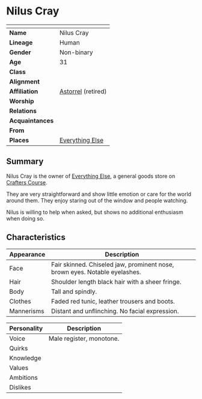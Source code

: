 # Nilus Cray

| []() | |
| --- | --- |
| **Name** | Nilus Cray |
| **Lineage** | Human |
| **Gender** | Non-binary |
| **Age** | 31 |
| **Class** | |
| **Alignment** | |
| **Affiliation** | [Astorrel](../organisations/government/astorrel/astorrel.md) (retired) |
| **Worship** | |
| **Relations** | |
| **Acquaintances** | |
| **From** | |
| **Places** | [Everything Else](../places/buildings/shops/everything-else.md) |

## Summary

Nilus Cray is the owner of [Everything Else](../places/buildings/shops/everything-else.md), a general goods store on [Crafters Course](../places/settlements/streets/crafters-course.md).

They are very straightforward and show little emotion or care for the world around them. They enjoy staring out of the window and people watching.

Nilus is willing to help when asked, but shows no additional enthusiasm when doing so.

## Characteristics

| Appearance | Description |
| --- | --- |
| Face | Fair skinned. Chiseled jaw, prominent nose, brown eyes. Notable eyelashes. |
| Hair | Shoulder length black hair with a sheer fringe. |
| Body | Tall and spindly. |
| Clothes | Faded red tunic, leather trousers and boots. |
| Mannerisms | Distant and unflinching. No facial expression. |

| Personality | Description |
| --- | --- |
| Voice | Male register, monotone. |
| Quirks | |
| Knowledge | |
| Values | |
| Ambitions | |
| Dislikes | |
